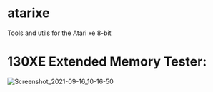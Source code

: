 # atarixe
Tools and utils for the Atari xe 8-bit 

# 130XE Extended Memory Tester:


![Screenshot_2021-09-16_10-16-50](https://user-images.githubusercontent.com/3331718/133628598-1d07776c-1f93-4b21-8f67-13901f40ed17.png)
